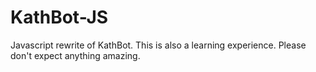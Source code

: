 # KathBot-JS
Javascript rewrite of KathBot.
This is also a learning experience. 
Please don't expect anything amazing.
